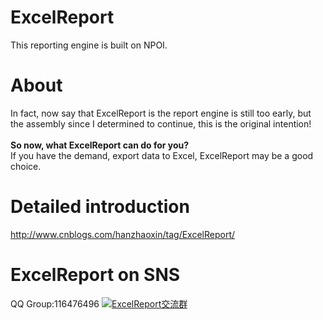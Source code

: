 # ExcelReport
This reporting engine is built on NPOI.

# About
In fact, now say that ExcelReport is the report engine is still too early, but the assembly since I determined to continue, this is the original intention!
<br/><br/>
<B>So now, what ExcelReport can do for you?</B><br/>
If you have the demand, export data to Excel, ExcelReport may be a good choice.

# Detailed introduction
<a>http://www.cnblogs.com/hanzhaoxin/tag/ExcelReport/</a>

# ExcelReport on SNS
QQ Group:116476496
<a target="_blank" href="http://shang.qq.com/wpa/qunwpa?idkey=6c043f8cf9bc6d0b8f817c640b0343788c3c5665d61e94cce8a0d39c2b319dc6"><img border="0" src="http://pub.idqqimg.com/wpa/images/group.png" alt="ExcelReport交流群" title="ExcelReport交流群"></a>



